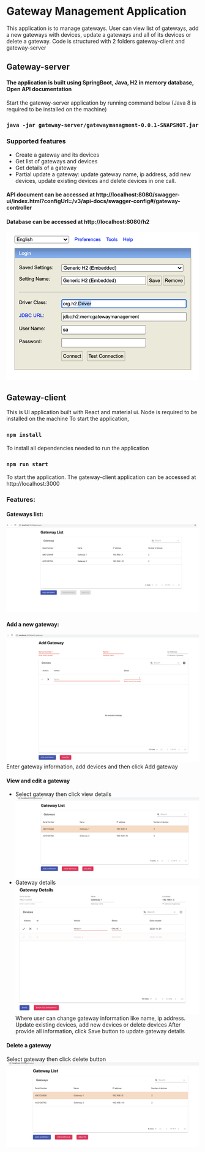 # Gateway Management Application

This application is to manage gateways. User can view list of gateways, add a new gateways with devices, update a gateways and all of its devices or delete a gateway.
Code is structured with 2 folders gateway-client and gateway-server

## Gateway-server
#### The application is built using SpringBoot, Java, H2 in memory database, Open API documentation 
Start the gateway-server application by running command below (Java 8 is required to be installed on the machine)
### `java -jar gateway-server/gatewaymanagment-0.0.1-SNAPSHOT.jar`

### Supported features
 - Create a gateway and its devices
 - Get list of gateways and devices
 - Get details of a gateway
 - Partial update a gateway: update gateway name, ip address, add new devices, update existing devices and delete devices in one call.
#### API document can be accessed at http://localhost:8080/swagger-ui/index.html?configUrl=/v3/api-docs/swagger-config#/gateway-controller
#### Database can be accessed at http://localhost:8080/h2
![Alt text](img/database.png?raw=true "H2 Database")
## Gateway-client
This is UI application built with React and material ui. Node is required to be installed on the machine 
To start the application,
### `npm install`
To install all dependencies needed to run the application

### `npm run start`
To start the application. The gateway-client application can be accessed at http://localhost:3000

### Features:
#### Gateways list:
![Alt text](img/AllGateways.png?raw=true "View all gateways")

#### Add a new gateway:
![Alt text](img/CreateGateway.png?raw=true "Create gateway")
Enter gateway information, add devices and then click Add gateway

#### View and edit a gateway
- Select gateway then click view details
![Alt text](img/SelectGateway.png?raw=true "Select a gateway")
- Gateway details
![Alt text](img/GatewayDetails.png?raw=true "Gateway Details")
Where user can change gateway information like name, ip address. Update existing devices, add new devices or delete devices
After provide all information, click Save button to update gateway details

#### Delete a gateway
Select gateway then click delete button
![Alt text](img/SelectGateway.png?raw=true "Select a gateway")





